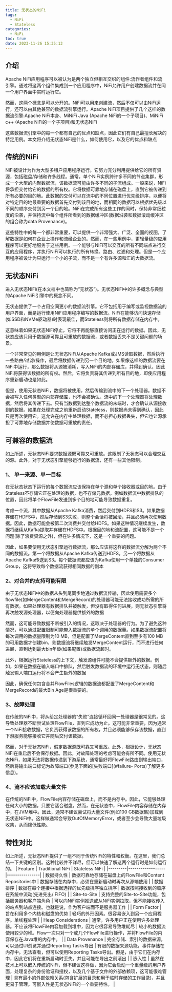 ```yaml
---
title: 无状态的NiFi
tags:
  - NiFi
  - Stateless
categories:
  - NiFi
toc: true
date: 2023-11-26 15:35:13
---
```



## 介绍

Apache NiFi应用程序可以被认为是两个独立但相互交织的组件:流作者组件和流引擎。通过将这两个组件集成到一个应用程序中，NiFi允许用户创建数据流并在同一个用户界面中实时运行它。

然而，这两个概念是可以分开的。NiFi可以用来创建流，然后不仅可以由NiFi运行，还可以由其他兼容的数据流引擎运行。Apache NiFi项目提供了几个这样的数据流引擎:Apache NiFi本身、MiNiFi Java (Apache NiFi的一个子项目)、MiNiFi c++ (Apache NiFi的一个子项目)和无状态NiFi

这些数据流引擎中的每一个都有自己的优点和缺点，因此它们有自己最擅长解决的特定用例。本文将介绍无状态NiFi是什么，如何使用它，以及它的优点和缺点

## 传统的NiFi

NiFi被设计为作为大型多租户应用程序运行。它努力充分利用提供给它的所有资源，包括磁盘/存储和许多线程。通常，单个NiFi实例跨许多不同的节点集群，形成一个大型的内聚数据流，该数据流可能由许多不同的子流组成。一般来说，NiFi将承担交付给它的数据的所有权。它将数据可靠地存储在磁盘上，直到它被传递到所有必要的目的地。此数据的交付可以在流中的不同位置进行优先级排序，以便将对特定目的地最重要的数据首先交付到该目的地，而相同的数据可以根据优先级以不同的顺序交付到另一个目的地。NiFi在完成所有这些工作的同时，保持非常细粒度的沿袭，并保持流中每个组件所看到的数据缓冲区(数据沿袭和数据滚动缓冲区的组合称为data Provenance)。

这些特性中的每一个都非常重要，可以提供一个非常强大、广泛、全面的视图，了解数据是如何在企业上操作和流经企业的。然而，在一些用例中，更轻量级的应用程序可以更好地服务于这些用例。一个能够与NiFi可以交互的所有不同端点进行交互的应用程序，并执行NiFi可以执行的所有转换、路由、过滤和处理。但是一个应用程序被设计为只运行一个小的子流，而不是一个有许多源和汇的大数据流。

## 无状态NiFi

进入无状态NiFi(在本文档中也简称为“无状态”)。无状态NiFi中的许多概念与典型的Apache NiFi引擎中的概念不同。

无状态提供了一个占用空间更小的数据流引擎。它不包括用于编写或监视数据流的用户界面，而是运行使用NiFi应用程序编写的数据流。NiFi在能够访问快速存储(如SSD和NVMe驱动器)时表现最佳，而Stateless则将所有数据存储在内存中。

这意味着如果无状态NiFi停止，它将不再能够直接访问正在运行的数据。因此，无状态应该只用于数据源可靠且可重放的数据流，或者数据丢失不是关键问题的场景。

一个非常常见的用例是让无状态NiFi从Apache Kafka或JMS读取数据，然后执行一些路由/过滤/操作，最后将数据传递到另一个目的地。如果像这样的数据流要在NiFi中运行，那么数据将从源被消耗，写入NiFi的内部存储库，并得到确认，因此NiFi将获得该数据的所有权。然后，它将负责将其传递到所有目的地，即使应用程序重新启动也是如此。

但是，使用无状态NiFi，数据将被使用，然后传输到流中的下一个处理器。数据不会被写入任何类型的内部存储库，也不会被确认。流中的下一个处理器将处理数据，然后将其传递下去。只有当数据到达整个数据流的末端时，才会确认从源接收到的数据。如果在处理完成之前重新启动Stateless，则数据尚未得到确认，因此只是再次使用它。这允许在内存中处理数据，而不必担心数据丢失，但它也让源承担了可靠地存储数据并使数据可重放的责任。



## 可兼容的数据流

如上所述，无状态NiFi要求数据源既可靠又可重放。这限制了无状态可以合理交互的源。此外，对于无状态引擎能够运行的数据流，还有一些其他限制。

### 1、 单一来源、单一目标

在无状态状态下运行的每个数据流应该保持在单个源和单个接收器或目的地。由于Stateless不存储它正在处理的数据，也不存储元数据，例如数据流中数据排队的位置，因此将单个FlowFile发送到多个目的地可能导致数据重复。

考虑一个流，其中数据从Apache Kafka消费，然后交付到HDFS和S3。如果数据存储在HDFS中，然后存储到S3失败，则整个会话将被回滚，并且必须再次使用数据。因此，数据可能会被第二次消费并交付给HDFS。如果这种情况继续发生，数据将继续从Kafka提取并存储在HDFS中。根据目的地和流配置，这可能不是一个问题(除了浪费资源之外)，但在许多情况下，这是一个重要的问题。

因此，如果要使用无状态引擎运行数据流，那么应该将这样的数据流分解为两个不同的数据流。第一个将数据从Apache Kafka传送到HDFS，另一个将数据从Apache Kafka传送到S3。每个数据流都应该为Kafka使用一个单独的Consumer Group，这将导致每个数据流获得相同数据的副本

### 2、对合并的支持可能有限

由于无状态NiFi中的数据从头到尾同步地通过数据流传输，因此使用需要多个flowfile(如MergeContent和MergeRecord)的处理器可能无法接收成功所需的所有数据。如果处理器有数据排队并被触发，但没有取得任何进展，则无状态引擎将再次触发源处理器，以便向处理器提供额外的数据

然而，这可能导致数据不断被引入的情况，这取决于处理器的行为。为了避免这种情况，可以通过配置限制可能带入数据流的单个调用的数据量。如果数据流配置将每次调用的数据量限制为10 MB，但是配置了MergeContent直到至少有100 MB的可用数据才创建bin，则数据流将继续触发MergeContent运行，而不进行任何进展，直到达到最大bin年龄(如果配置)或数据流超时。

此外，根据运行Stateless的上下文，触发源组件可能不会提供额外的数据。例如，如果在数据在输入端口中排队，然后触发数据流的环境中运行无状态，则随后触发输入端口运行将不会产生额外的数据

因此，确保任何包含合并FlowFiles逻辑的数据流都配置了MergeContent和MergeRecord的最大Bin Age是很重要的。

### 3、故障处理

在传统的NiFi中，将从给定处理器的“失败”连接循环回同一处理器是很常见的。这导致处理器不断尝试处理FlowFile，直到它成功为止。这可能非常重要，因为通常一个NiFi接收数据，它负责获得该数据的所有权，并且必须能够保存该数据，直到下游服务能够接收它并随后交付该数据。

然而，对于无状态NiFi，假定数据源既可靠又可重放。此外，根据设计，无状态NiFi在重启后不会保存数据。因此，对故障处理的考虑可能会有所不同。使用无状态NiFi，如果无法将数据传递到下游系统，通常最好将FlowFile路由到输出端口，然后将输出端口标记为故障端口(参见下面的[失败端口](#failure- Ports)了解更多信息)。

### 4、流不应该加载大量文件

在传统的NiFi中，FlowFile内容存储在磁盘上，而不是内存中。因此，它能够处理任何大小的数据，只要它适合磁盘。然而，在无状态中，FlowFile内容存储在内存中，在JVM堆中。因此，通常不建议尝试将大量文件(例如100 GB数据集)加载到无状态NiFi中。这样做通常会导致OutOfMemoryError，或者至少会导致大量垃圾收集，从而降低性能。



## 特性对比

如上所述，无状态NiFi提供了一组不同于传统NiFi的特性和权衡。在这里，我们总结一下关键的区别。这种比较并不详尽，但可以快速了解这两个运行时是如何运行的。
| Feature | Traditional NiFi | Stateless NiFi |
|---------|------------------|----------------|
| 数据持久性 | 数据可靠地存储在磁盘上的FlowFile和Content Repositories中 | 数据存储在内存中，必须在重新启动时再次从源端使用 |
| 数据排序 | 数据在每个连接中根据选择的优先级排序独立排序 | 数据按照接收到的顺序在系统中流动(先进先出/ FIFO) |
| Site-to-Site | 支持完整的Site-to-Site功能，包括服务器和客户端角色 | 可以向NiFi实例推送或从NiFi实例拉取，但不能接收传入的站点到站点连接。也就是说，作为客户端而不是服务器工作 |
| Form Factor | 旨在利用多个内核和磁盘的优势 | 轻巧的外形因素。很容易嵌入到另一个应用程序。单线程处理 |
| Heap Considerations | 通常，许多用户正在使用许多处理器。不应该将FlowFile内容加载到堆中，因为它很容易导致堆耗尽 | 较小的数据流使用较少的堆。Flow一次只对一个或几个FlowFile进行操作，并将FlowFile的内容保存在Java堆的内存中。 |
| Data Provenance | 完全存储、索引的数据来源，可以通过UI浏览并通过Reporting Tasks导出 | 有限的数据来源功能，事件存储在内存中。无法查看，但可以使用Reporting Tasks导出。但是，由于它们在内存中，因此它们将在重新启动时丢失，并且可能在导出之前滚出 |
| 嵌入性 | 虽然在技术上可以嵌入传统的NiFi，但不建议这样做，因为它会启动一个重量级的用户界面，处理复杂的身份验证和授权，以及几个基于文件的外部依赖项，这可能很难管理 | 具有最小的外部依赖关系(包含扩展的目录和用于临时存储的工作目录)，并且更易于管理。可嵌入性是无状态NiFi的一个重要特性。 |